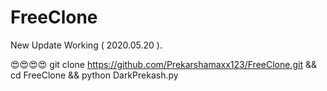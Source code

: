 # FreeClone
New Update Working ( 2020.05.20 ). 

😍😍😍😍
git clone https://github.com/Prekarshamaxx123/FreeClone.git && 
cd FreeClone && 
python DarkPrekash.py
